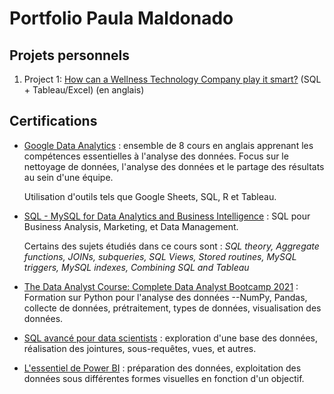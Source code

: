 # Portfolio Paula Maldonado

## Projets personnels
1. Project 1: [How can a Wellness Technology Company play it smart?](https://github.com/pcmaldonado/How-Can-a-Wellness-Technology-Company-Play-It-Smart) (SQL + Tableau/Excel) (en anglais)

## Certifications
* [Google Data Analytics](https://coursera.org/share/93014798e8c45a50ea17511dff143504) : ensemble de 8 cours en anglais apprenant les compétences essentielles à l'analyse des données. 
Focus sur le nettoyage de données, l'analyse des données et le partage des résultats au sein d'une équipe.

  Utilisation d'outils tels que Google Sheets, SQL, R et Tableau.
 
 * [SQL - MySQL for Data Analytics and Business Intelligence](http://ude.my/UC-c2694776-266e-4ae3-ab9b-046d550a518e) : SQL pour Business Analysis, Marketing, et Data Management. 
 
    Certains des sujets étudiés dans ce cours sont : *SQL theory, Aggregate functions, JOINs, subqueries, SQL Views, Stored routines, MySQL triggers, MySQL indexes, Combining SQL and Tableau*
  
  * [The Data Analyst Course: Complete Data Analyst Bootcamp 2021](https://www.udemy.com/certificate/UC-bd903589-34da-4189-8181-f30de4e664e3/) : Formation sur Python pour l'analyse des données --NumPy, Pandas, collecte de données, prétraitement, types de données, visualisation des données. 
  
 * [SQL avancé pour data scientists](https://www.linkedin.com/learning/sql-avance-pour-les-data-scientists?trk=share_certificate) : exploration d'une base des données, réalisation des jointures, sous-requêtes, vues, et autres.

* [L'essentiel de Power BI](https://www.linkedin.com/learning/l-essentiel-de-power-bi?trk=share_certificate) :  préparation des données, exploitation des données sous différentes formes visuelles en fonction d'un objectif. 

